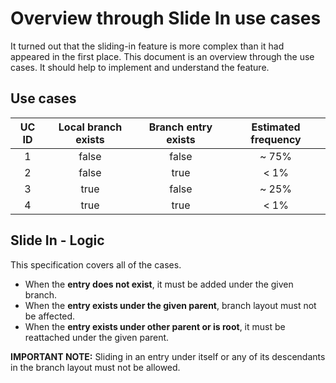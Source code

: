 # Overview through Slide In use cases

It turned out that the sliding-in feature is more complex than it had appeared in the first place.
This document is an overview through the use cases.
It should help to implement and understand the feature.

## Use cases

| UC ID | Local branch exists | Branch entry exists | Estimated frequency |
| :---: | :---: | :---: | :---: |
| 1 | false | false | ~ 75% |
| 2 | false | true  | < 1%  |
| 3 | true  | false | ~ 25% |
| 4 | true  | true  | < 1%  |

## Slide In - Logic

This specification covers all of the cases.

- When the **entry does not exist**, it must be added under the given branch.
- When the **entry exists under the given parent**, branch layout must not be affected.
- When the **entry exists under other parent or is root**, it must be reattached under the given parent.

**IMPORTANT NOTE:**
Sliding in an entry under itself or any of its descendants in the branch layout must not be allowed.
